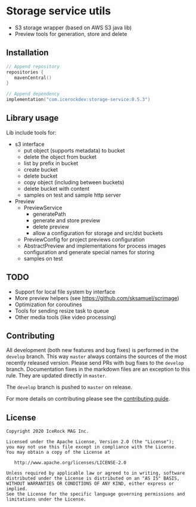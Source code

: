 # Storage service utils
- S3 storage wrapper (based on AWS S3 java lib)
- Preview tools for generation, store and delete

## Installation
````kotlin
// Append repository
repositories {
   mavenCentral()
}

// Append dependency
implementation("com.icerockdev:storage-service:0.5.3")
````

## Library usage
Lib include tools for:
 - s3 interface
    - put object (supports metadata) to bucket
    - delete the object from bucket
    - list by prefix in bucket
    - create bucket
    - delete bucket
    - copy object (including between buckets)
    - delete bucket with content
    - samples on test and sample http server 
 - Preview
    - PreviewService 
        - generatePath 
        - generate and store preview
        - delete preview
        - allow a configuration for storage and src/dst buckets
    - PreviewConfig for project previews configuration
    - AbstractPreview and implementations for process images configuration and generate special names for storing 
    - samples on test 

## TODO
 - Support for local file system by interface
 - More preview helpers (see https://github.com/sksamuel/scrimage)
 - Optimization for coroutines
 - Tools for sending resize task to queue
 - Other media tools (like video processing)
    
## Contributing
All development (both new features and bug fixes) is performed in the `develop` branch. This way `master` always contains the sources of the most recently released version. Please send PRs with bug fixes to the `develop` branch. Documentation fixes in the markdown files are an exception to this rule. They are updated directly in `master`.

The `develop` branch is pushed to `master` on release.

For more details on contributing please see the [contributing guide](CONTRIBUTING.md).

## License
        
    Copyright 2020 IceRock MAG Inc.
    
    Licensed under the Apache License, Version 2.0 (the "License");
    you may not use this file except in compliance with the License.
    You may obtain a copy of the License at
    
       http://www.apache.org/licenses/LICENSE-2.0
    
    Unless required by applicable law or agreed to in writing, software
    distributed under the License is distributed on an "AS IS" BASIS,
    WITHOUT WARRANTIES OR CONDITIONS OF ANY KIND, either express or implied.
    See the License for the specific language governing permissions and
    limitations under the License.
